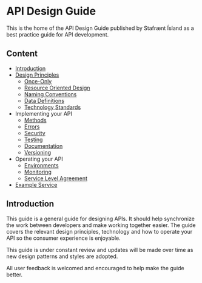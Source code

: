 # API Design Guide

This is the home of the API Design Guide published by Stafrænt Ísland
as a best practice guide for API development.

## Content

- [Introduction](#introduction)
- [Design Principles](./design-principles/README.md)
  - [Once-Only](./design-principles/once-only.md)
  - [Resource Oriented Design](./design-principles/resource-oriented-design.md)
  - [Naming Conventions](./design-principles/naming-conventions.md)
  - [Data Definitions](./design-principles/data-definitions.md)
  - [Technology Standards](./design-principles/tech-standards.md)
- Implementing your API
  - [Methods](./implementation/methods.md)
  - [Errors](./implementation/errors.md)
  - [Security](./implementation/security.md)
  - [Testing](./implementation/testing.md)
  - [Documentation](./implementation/documentation.md)
  - [Versioning](./implementation/versioning.md)
- Operating your API
  - [Environments](./operation/environments.md)
  - [Monitoring](./operation/monitoring.md)
  - [Service Level Agreement](./operation/sla.md)
- [Example Service](./example.md)

## Introduction

This guide is a general guide for designing APIs. It should help synchronize the
work between developers and make working together easier.
The guide covers the relevant design principles, technology and how to operate
your API so the consumer experience is enjoyable.

This guide is under constant review and updates will be made over time as new
design patterns and styles are adopted. 

All user feedback is welcomed and encouraged to help make the guide better.